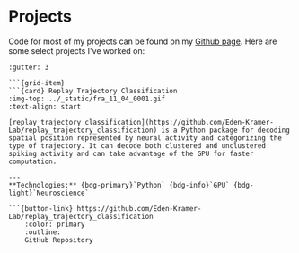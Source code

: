 # Projects

Code for most of my projects can be found on my [Github page](https://github.com/edeno). Here are some select projects I've worked on:

```{grid} 1 2 2 2
:gutter: 3

```{grid-item}
```{card} Replay Trajectory Classification
:img-top: ../_static/fra_11_04_0001.gif
:text-align: start

[replay_trajectory_classification](https://github.com/Eden-Kramer-Lab/replay_trajectory_classification) is a Python package for decoding spatial position represented by neural activity and categorizing the type of trajectory. It can decode both clustered and unclustered spiking activity and can take advantage of the GPU for faster computation.

---
**Technologies:** {bdg-primary}`Python` {bdg-info}`GPU` {bdg-light}`Neuroscience`

```{button-link} https://github.com/Eden-Kramer-Lab/replay_trajectory_classification
    :color: primary
    :outline:
    GitHub Repository
```
